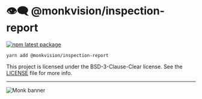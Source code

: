 # 👁️‍🗨️ @monkvision/inspection-report

[![npm latest package](https://img.shields.io/npm/v/@monkvision/inspection-report/latest.svg)](https://www.npmjs.com/package/@monkvision/inspection-report)

```yarn
yarn add @monkvision/inspection-report
```

This project is licensed under the BSD-3-Clause-Clear license. See the [LICENSE](LICENSE) file for more info.

---

![Monk banner](https://raw.githubusercontent.com/monkvision/monkjs/main/assets/banner.png)
